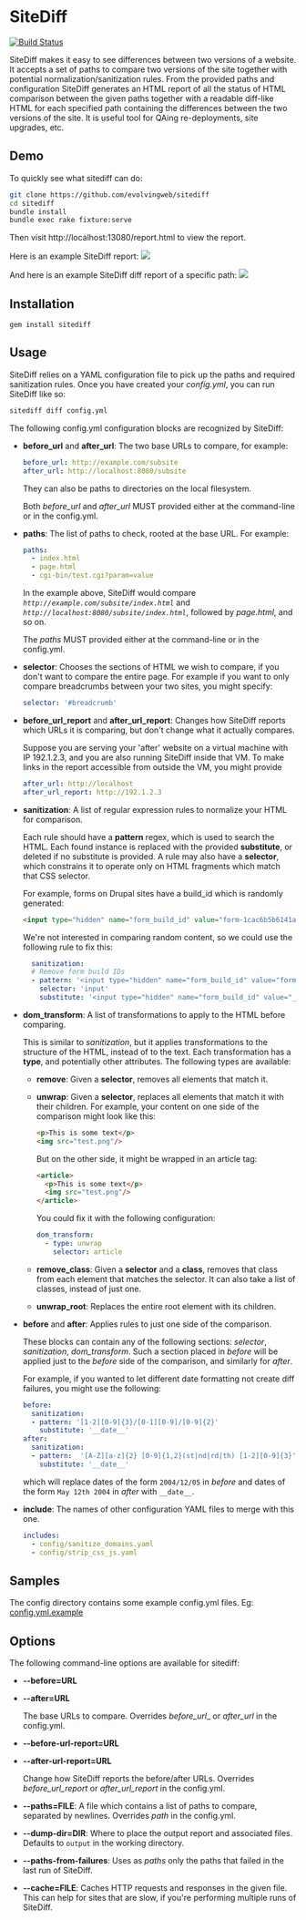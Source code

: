 # SiteDiff

[![Build Status](https://travis-ci.org/evolvingweb/sitediff.svg?branch=master)](https://travis-ci.org/evolvingweb/sitediff)

SiteDiff makes it easy to see differences between two versions of a website. It
accepts a set of paths to compare two versions of the site together with
potential normalization/sanitization rules. From the provided paths and
configuration SiteDiff generates an HTML report of all the status of HTML
comparison between the given paths together with a readable diff-like HTML for
each specified path containing the differences between the two versions of the
site. It is useful tool for QAing re-deployments, site upgrades, etc.

## Demo

To quickly see what sitediff can do:

```sh
git clone https://github.com/evolvingweb/sitediff
cd sitediff
bundle install
bundle exec rake fixture:serve
```

Then visit http://localhost:13080/report.html to view the report.

Here is an example SiteDiff report:
![](https://dl.dropboxusercontent.com/u/6215598/Screenshot%20from%202014-04-10%2014%3A41%3A46.png)

And here is an example SiteDiff diff report of a specific path:
![](https://dl.dropboxusercontent.com/u/6215598/Screenshot%20from%202014-04-10%2013%3A54%3A26.png)

## Installation

```gem install sitediff```

## Usage

SiteDiff relies on a YAML configuration file to pick up the paths and required
sanitization rules. Once you have created your _config.yml_, you can run SiteDiff like so:

```sh
sitediff diff config.yml
```

The following config.yml configuration blocks are recognized by SiteDiff:

* **before_url** and **after_url**: The two base URLs to compare, for example:

  ```yaml
  before_url: http://example.com/subsite
  after_url: http://localhost:8080/subsite
  ```

  They can also be paths to directories on the local filesystem.

  Both _before_url_ and _after_url_ MUST provided either at the command-line or in the config.yml.

* **paths**: The list of paths to check, rooted at the base URL. For example:

  ```yaml
  paths:
    - index.html
    - page.html
    - cgi-bin/test.cgi?param=value
  ```

  In the example above, SiteDiff would compare _`http://example.com/subsite/index.html`_ and _`http://localhost:8080/subsite/index.html`_, followed by _page.html_, and so on.

  The _paths_ MUST provided either at the command-line or in the config.yml.

* **selector**: Chooses the sections of HTML we wish to compare, if you don't want to compare the entire page. For example if you want to only compare breadcrumbs between your two sites, you might specify:

  ```yaml
  selector: '#breadcrumb'
  ```

* **before_url_report** and **after_url_report**: Changes how SiteDiff reports which URLs it is comparing, but don't change what it actually compares.

  Suppose you are serving your 'after' website on a virtual machine with IP 192.1.2.3, and you are also running SiteDiff inside that VM. To make links in the report accessible from outside the VM, you might provide

  ```yaml
  after_url: http://localhost
  after_url_report: http://192.1.2.3
  ```

* **sanitization**: A list of regular expression rules to normalize your HTML for comparison.

  Each rule should have a **pattern** regex, which is used to search the HTML. Each found instance is replaced with the provided **substitute**, or deleted if no substitute is provided.  A rule may also have a **selector**, which constrains it to operate only on HTML fragments which match that CSS selector.

  For example, forms on Drupal sites have a build_id which is randomly generated:

  ```html
  <input type="hidden" name="form_build_id" value="form-1cac6b5b6141a72b2382928249605fb1"/>
  ```

  We're not interested in comparing random content, so we could use the following rule to fix this:

  ```yaml
    sanitization:
    # Remove form build IDs
    - pattern: '<input type="hidden" name="form_build_id" value="form-[a-zA-Z0-9_-]+" *\/?>'
      selector: 'input'
      substitute: '<input type="hidden" name="form_build_id" value="__form_build_id__">'
   ```

* **dom_transform**: A list of transformations to apply to the HTML before comparing.

  This is similar to _sanitization_, but it applies transformations to the structure of the HTML, instead of to the text. Each transformation has a **type**, and potentially other attributes. The following types are available:

  * **remove**: Given a **selector**, removes all elements that match it.

  * **unwrap**: Given a **selector**, replaces all elements that match it with their children. For example, your content on one side of the comparison might look like this:

    ```html
    <p>This is some text</p>
    <img src="test.png"/>
    ```

	But on the other side, it might be wrapped in an article tag:
    ```html
    <article>
      <p>This is some text</p>
      <img src="test.png"/>
    </article>
    ```

    You could fix it with the following configuration:

    ```yaml
    dom_transform:
      - type: unwrap
        selector: article
    ```

  * **remove_class**: Given a **selector** and a **class**, removes that class from each element that matches the selector. It can also take a list of classes, instead of just one.

  * **unwrap_root**: Replaces the entire root element with its children.

* **before** and **after**: Applies rules to just one side of the comparison.

  These blocks can contain any of the following sections: _selector_, _sanitization_,  _dom_transform_. Such a section placed in _before_ will be applied just to the _before_ side of the comparison, and similarly for _after_.

  For example, if you wanted to let different date formatting not create diff failures, you might use the following:

  ```yaml
  before:
    sanitization:
    - pattern: '[1-2][0-9]{3}/[0-1][0-9]/[0-9]{2}'
      substitute: '__date__'
  after:
    sanitization:
    - pattern:  '[A-Z][a-z]{2} [0-9]{1,2}(st|nd|rd|th) [1-2][0-9]{3}'
      substitute: '__date__'
  ```

   which will replace dates of the form `2004/12/05` in _before_ and dates of
   the form `May 12th 2004` in _after_ with `__date__`.

* **include**: The names of other configuration YAML files to merge with this one.

  ```yaml
  includes:
    - config/sanitize_domains.yaml
    - config/strip_css_js.yaml
  ```

## Samples

The config directory contains some example config.yml files. Eg: [config.yml.example](config/config.yml.example)

## Options

The following command-line options are available for sitediff:

* **--before=URL**
* **--after=URL**

  The base URLs to compare. Overrides _before_url__ or _after_url_ in the config.yml.


* **--before-url-report=URL**
* **--after-url-report=URL**

  Change how SiteDiff reports the before/after URLs. Overrides _before_url_report_ or _after_url_report_ in the config.yml.


* **--paths=FILE**: A file which contains a list of paths to compare, separated by newlines. Overrides _path_ in the config.yml.


* **--dump-dir=DIR**: Where to place the output report and associated files. Defaults to `output` in the working directory.


* **--paths-from-failures**: Uses as _paths_ only the paths that failed in the last run of SiteDiff.


* **--cache=FILE**: Caches HTTP requests and responses in the given file. This can help for sites that are slow, if you're performing multiple runs of SiteDiff.
